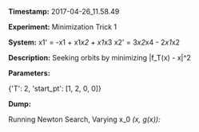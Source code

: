 **Timestamp:** 2017-04-26_11.58.49

**Experiment:** Minimization Trick 1

**System:**
x1' = -x1 + x1*x2 + x1*x3 
x2' = 3*x2*x4 - 2*x1*x2 


**Description:** Seeking orbits by minimizing |f_T(x) - x|^2

**Parameters:**

{'T': 2, 'start_pt': [1, 2, 0, 0]}

**Dump:**

Running Newton Search, Varying x_0
*(x, g(x)):*